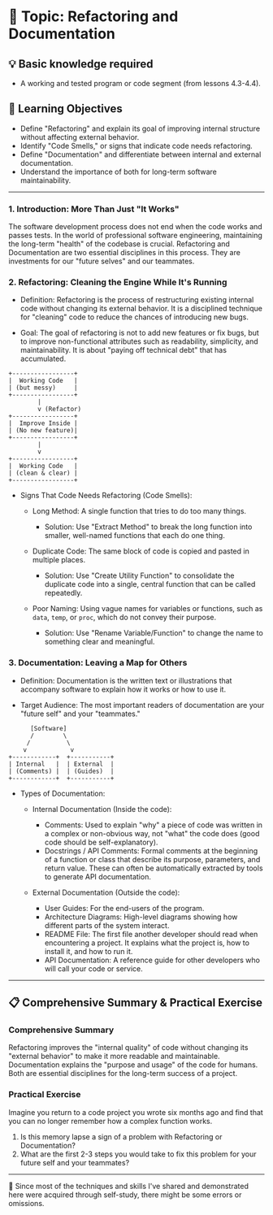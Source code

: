 # 📖 Topic: Refactoring and Documentation

## 💡 Basic knowledge required

- A working and tested program or code segment (from lessons 4.3-4.4).

## 🎯 Learning Objectives

- Define "Refactoring" and explain its goal of improving internal structure without affecting external behavior.
- Identify "Code Smells," or signs that indicate code needs refactoring.
- Define "Documentation" and differentiate between internal and external documentation.
- Understand the importance of both for long-term software maintainability.

---

### 1. Introduction: More Than Just "It Works"

The software development process does not end when the code works and passes tests. In the world of professional software engineering, maintaining the long-term "health" of the codebase is crucial. Refactoring and Documentation are two essential disciplines in this process. They are investments for our "future selves" and our teammates.

### 2. Refactoring: Cleaning the Engine While It's Running

- Definition: Refactoring is the process of restructuring existing internal code without changing its external behavior. It is a disciplined technique for "cleaning" code to reduce the chances of introducing new bugs.

- Goal: The goal of refactoring is not to add new features or fix bugs, but to improve non-functional attributes such as readability, simplicity, and maintainability. It is about "paying off technical debt" that has accumulated.

```
+-----------------+
|  Working Code   |
| (but messy)     |
+-----------------+
        |
        v (Refactor)
+-----------------+
|  Improve Inside |
| (No new feature)|
+-----------------+
        |
        v
+-----------------+
|  Working Code   |
| (clean & clear) |
+-----------------+
```

- Signs That Code Needs Refactoring (Code Smells):

    - Long Method: A single function that tries to do too many things.
        - Solution: Use "Extract Method" to break the long function into smaller, well-named functions that each do one thing.

    - Duplicate Code: The same block of code is copied and pasted in multiple places.
        - Solution: Use "Create Utility Function" to consolidate the duplicate code into a single, central function that can be called repeatedly.

    - Poor Naming: Using vague names for variables or functions, such as `data`, `temp`, or `proc`, which do not convey their purpose.
        - Solution: Use "Rename Variable/Function" to change the name to something clear and meaningful.

### 3. Documentation: Leaving a Map for Others

- Definition: Documentation is the written text or illustrations that accompany software to explain how it works or how to use it.

- Target Audience: The most important readers of documentation are your "future self" and your "teammates."

```
      [Software]
      /        \
     /          \
    v            v
+------------+  +-----------+
| Internal   |  | External  |
| (Comments) |  | (Guides)  |
+------------+  +-----------+
```

- Types of Documentation:

    - Internal Documentation (Inside the code):
        - Comments: Used to explain "why" a piece of code was written in a complex or non-obvious way, not "what" the code does (good code should be self-explanatory).
        - Docstrings / API Comments: Formal comments at the beginning of a function or class that describe its purpose, parameters, and return value. These can often be automatically extracted by tools to generate API documentation.

    - External Documentation (Outside the code):
        - User Guides: For the end-users of the program.
        - Architecture Diagrams: High-level diagrams showing how different parts of the system interact.
        - README File: The first file another developer should read when encountering a project. It explains what the project is, how to install it, and how to run it.
        - API Documentation: A reference guide for other developers who will call your code or service.

---

## 📋 Comprehensive Summary & Practical Exercise

### Comprehensive Summary

Refactoring improves the "internal quality" of code without changing its "external behavior" to make it more readable and maintainable. Documentation explains the "purpose and usage" of the code for humans. Both are essential disciplines for the long-term success of a project.

### Practical Exercise

Imagine you return to a code project you wrote six months ago and find that you can no longer remember how a complex function works.
1.  Is this memory lapse a sign of a problem with Refactoring or Documentation?
2.  What are the first 2-3 steps you would take to fix this problem for your future self and your teammates?

---

📍 Since most of the techniques and skills I've shared and demonstrated here were acquired through self-study, there might be some errors or omissions.